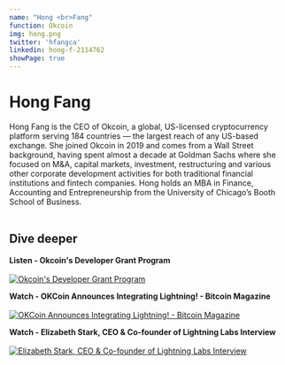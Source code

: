 ```yaml
---
name: "Hong <br>Fang"
function: Okcoin
img: hong.png
twitter: 'hfangca'
linkedin: hong-f-2114762
showPage: true
---
```


# Hong Fang
 
Hong Fang is the CEO of Okcoin, a global, US-licensed cryptocurrency platform serving 184 countries — the largest reach of any US-based exchange. She joined Okcoin in 2019 and comes from a Wall Street background, having spent almost a decade at Goldman Sachs where she focused on M&A, capital markets, investment, restructuring and various other corporate development activities for both traditional financial institutions and fintech companies. Hong holds an MBA in Finance, Accounting and Entrepreneurship from the University of Chicago’s Booth School of Business.
<br><br>

## Dive deeper


<div class="grid grid-cols-1 md:grid-cols-2 gap-5">
<div class="p-3 my-2">

**Listen - Okcoin's Developer Grant Program** <br><br>
[ ![Okcoin's Developer Grant Program](/content/hong_livera.png)](https://stephanlivera.com/episode/228/)
</div>

<div class="p-3 my-2">

**Watch - OKCoin Announces Integrating Lightning! - Bitcoin Magazine** <br><br>
[ ![OKCoin Announces Integrating Lightning! - Bitcoin Magazine](/content/hong_okcoin.png)](https://www.youtube.com/watch?v=Z17i_sSW27M/)
</div>

<div class="p-3 my-2">

**Watch - Elizabeth Stark, CEO & Co-founder of Lightning Labs Interview** <br><br>
[ ![Elizabeth Stark, CEO & Co-founder of Lightning Labs Interview](/content/hong_stark.png)](https://www.youtube.com/watch?v=Kt1X1VL547Q/)
</div>

</div>

<br>

